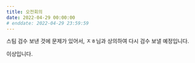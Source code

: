 ```yaml
---
title: 오전회의
date: 2022-04-29 00:00:00
# enddate: 2022-04-29 23:59:59
---
```


스팀 검수 보낸 것에 문제가 있어서, ㅈㅎ님과 상의하여 다시 검수 보낼 예정입니다.

이상입니다.
